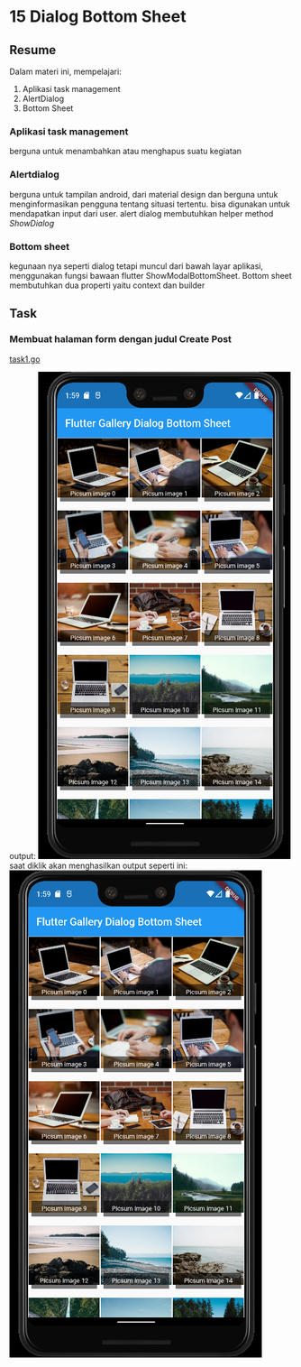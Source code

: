 # 15 Dialog Bottom Sheet

## Resume

Dalam materi ini, mempelajari:

1. Aplikasi task management
2. AlertDialog
3. Bottom Sheet

### Aplikasi task management

berguna untuk menambahkan atau menghapus suatu kegiatan

### Alertdialog

berguna untuk tampilan android, dari material design dan berguna untuk menginformasikan pengguna tentang situasi tertentu. bisa digunakan untuk mendapatkan input dari user. alert dialog membutuhkan helper method _ShowDialog_

### Bottom sheet

kegunaan nya seperti dialog tetapi muncul dari bawah layar aplikasi, menggunakan fungsi bawaan flutter ShowModalBottomSheet. Bottom sheet membutuhkan dua properti yaitu context dan builder

## Task

### Membuat halaman form dengan judul Create Post

[task1.go](./Praktikum/lib/main.dart)

output:
![task1](./Screenshots/Android%20Emulator%20-%20Pixel_3_XL_API_32_5554%204_20_2022%201_59_48%20PM.png)
saat diklik akan menghasilkan output seperti ini:
![task1](./Screenshots/Android%20Emulator%20-%20Pixel_3_XL_API_32_5554%204_20_2022%201_59_48%20PM.png)
